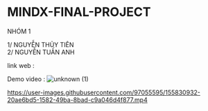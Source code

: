 # MINDX-FINAL-PROJECT 
 NHÓM 1 
 
1/ NGUYỄN THỦY TIÊN<br>
2/ NGUYỄN TUẤN ANH<br>

link web : 

Demo video : 
![unknown (1)](https://user-images.githubusercontent.com/97055595/155831084-05b65378-0e8c-4bcf-a6fe-2b56fdfabdf4.png)


https://user-images.githubusercontent.com/97055595/155830932-20ae6bd5-1582-49ba-8bad-c9a046d4f877.mp4


